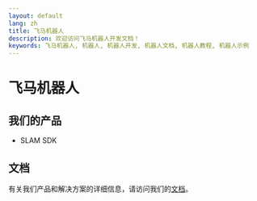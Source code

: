 ```yaml
---
layout: default
lang: zh
title: 飞马机器人
description: 欢迎访问飞马机器人开发文档！
keywords: 飞马机器人, 机器人, 机器人开发, 机器人文档, 机器人教程, 机器人示例
---
```


# 飞马机器人

## 我们的产品

- SLAM SDK

## 文档

有关我们产品和解决方案的详细信息，请访问我们的[文档](/docs/cn/slam-sdk/)。
